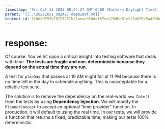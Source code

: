 ```yaml
---
timestamp: 'Fri Oct 31 2025 08:24:27 GMT-0400 (Eastern Daylight Time)'
parent: '[[..\20251031_082427.deeb189f.md]]'
content_id: 1f8d8d797b20723251bd1aeacb1b6af67eec76dbb01eb72ab70e5a4098dd1759
---
```


# response:

Of course. You've hit upon a critical insight into testing software that deals with time. **The tests are fragile and non-deterministic because they depend on the actual time they are run.**

A test for `planDay` that passes at 10 AM might fail at 11 PM because there is no time left in the day to schedule anything. This is unacceptable for a reliable test suite.

The solution is to remove the dependency on the real-world `new Date()` from the tests by using **Dependency Injection**. We will modify the `PlannerConcept` to accept an optional "time provider" function. In production, it will default to using the real time. In our tests, we will provide a function that returns a fixed, predictable time, making our tests 100% deterministic.
